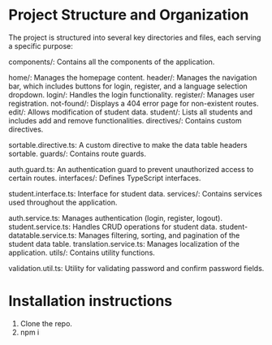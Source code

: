 

# Project Structure and Organization
The project is structured into several key directories and files, each serving a specific purpose:

components/: Contains all the components of the application.

home/: Manages the homepage content.
header/: Manages the navigation bar, which includes buttons for login, register, and a language selection dropdown.
login/: Handles the login functionality.
register/: Manages user registration.
not-found/: Displays a 404 error page for non-existent routes.
edit/: Allows modification of student data.
student/: Lists all students and includes add and remove functionalities.
directives/: Contains custom directives.

sortable.directive.ts: A custom directive to make the data table headers sortable.
guards/: Contains route guards.

auth.guard.ts: An authentication guard to prevent unauthorized access to certain routes.
interfaces/: Defines TypeScript interfaces.

student.interface.ts: Interface for student data.
services/: Contains services used throughout the application.

auth.service.ts: Manages authentication (login, register, logout).
student.service.ts: Handles CRUD operations for student data.
student-datatable.service.ts: Manages filtering, sorting, and pagination of the student data table.
translation.service.ts: Manages localization of the application.
utils/: Contains utility functions.

validation.util.ts: Utility for validating password and confirm password fields.

# Installation instructions
1. Clone the repo.
2. npm i
